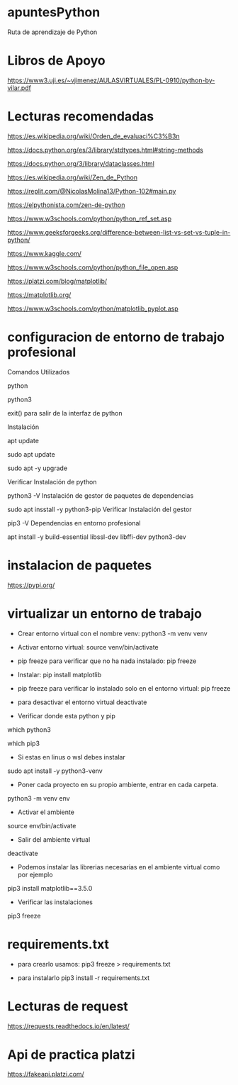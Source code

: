 # apuntesPython
Ruta de aprendizaje de Python

# Libros de Apoyo
https://www3.uji.es/~vjimenez/AULASVIRTUALES/PL-0910/python-by-vilar.pdf

# Lecturas recomendadas
https://es.wikipedia.org/wiki/Orden_de_evaluaci%C3%B3n

https://docs.python.org/es/3/library/stdtypes.html#string-methods

https://docs.python.org/3/library/dataclasses.html

https://es.wikipedia.org/wiki/Zen_de_Python

https://replit.com/@NicolasMolina13/Python-102#main.py

https://elpythonista.com/zen-de-python

https://www.w3schools.com/python/python_ref_set.asp

https://www.geeksforgeeks.org/difference-between-list-vs-set-vs-tuple-in-python/

https://www.kaggle.com/

https://www.w3schools.com/python/python_file_open.asp

https://platzi.com/blog/matplotlib/

https://matplotlib.org/

https://www.w3schools.com/python/matplotlib_pyplot.asp

# configuracion de entorno de trabajo profesional

Comandos Utilizados

python

python3

exit() para salir de la interfaz de python

Instalación

apt update

sudo apt update

sudo apt -y upgrade

Verificar Instalación de python

python3 -V
Instalación de gestor de paquetes de dependencias

sudo apt insstall -y python3-pip
Verificar Instalación del gestor

pip3 -V
Dependencias en entorno profesional

apt install -y build-essential libssl-dev libffi-dev python3-dev

# instalacion de paquetes
https://pypi.org/

# virtualizar un entorno de trabajo

- Crear entorno virtual con el nombre venv:
python3 -m venv venv

- Activar entorno virtual:
source venv/bin/activate

- pip freeze para verificar que no ha nada instalado:
pip freeze

- Instalar:
pip install matplotlib

- pip freeze para verificar lo instalado solo en el entorno virtual:
pip freeze

- para desactivar el entorno virtual
deactivate

- Verificar donde esta python y pip

which python3

which pip3

- Si estas en linus o wsl debes instalar

sudo apt install -y python3-venv

- Poner cada proyecto en su propio ambiente, entrar en cada carpeta.

python3 -m venv env

- Activar el ambiente

source env/bin/activate

- Salir del ambiente virtual

deactivate

- Podemos instalar las librerias necesarias en el ambiente virtual como por ejemplo

pip3 install matplotlib==3.5.0

- Verificar las instalaciones

pip3 freeze

# requirements.txt
- para crearlo usamos:
pip3 freeze > requirements.txt

- para instalarlo
pip3 install -r requirements.txt 

# Lecturas de request
https://requests.readthedocs.io/en/latest/

# Api de practica platzi
https://fakeapi.platzi.com/